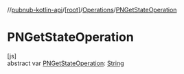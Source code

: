 //[pubnub-kotlin-api](../../../index.md)/[[root]](../index.md)/[Operations](index.md)/[PNGetStateOperation](-p-n-get-state-operation.md)

# PNGetStateOperation

[js]\
abstract var [PNGetStateOperation](-p-n-get-state-operation.md): [String](https://kotlinlang.org/api/core/kotlin-stdlib/kotlin/-string/index.html)
